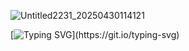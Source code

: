 ![Untitled2231_20250430114121](https://github.com/user-attachments/assets/8c624df9-6a5c-490a-b6c6-d70eb510f4f9)

[![Typing SVG](https://readme-typing-svg.demolab.com?font=Fira+Code&pause=1000&color=B0B4A8&width=435&lines=NOSOI;SEED;GROWTH;WAKEFULNESSES;SPREAD.)](https://git.io/typing-svg)
